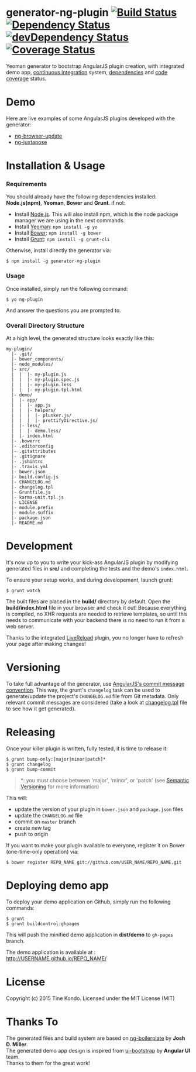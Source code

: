 generator-ng-plugin [![Build Status](https://travis-ci.org/tinesoft/generator-ng-plugin.svg)](https://travis-ci.org/tinesoft/generator-ng-plugin)[![Dependency Status](https://david-dm.org/tinesoft/generator-ng-plugin.svg)](https://david-dm.org/tinesoft/generator-ng-plugin)[![devDependency Status](https://david-dm.org/tinesoft/generator-ng-plugin/dev-status.svg)](https://david-dm.org/tinesoft/generator-ng-plugin#info=devDependencies)[![Coverage Status](https://coveralls.io/repos/tinesoft/generator-ng-plugin/badge.svg?branch=master&service=github)](https://coveralls.io/github/tinesoft/generator-ng-plugin?branch=master)
===========================================================================================================================================

Yeoman generator to bootstrap AngularJS plugin creation, with integrated demo app, [continuous integration](https://travis-ci.org) system, [dependencies](https://david-dm.org) and [code coverage](https://coveralls.io/) status.

# Demo

Here are live examples of some AngularJS plugins developed with the generator:

* [ng-browser-update](http://tinesoft.github.io/ng-browser-update)
* [ng-juxtapose](http://tinesoft.github.io/ng-juxtapose)


# Installation & Usage

### Requirements

You should already have the following dependencies installed: **Node.js(npm)**, **Yeoman**, **Bower** and **Grunt**. if not:

* Install [Node.js](http://nodejs.org/). This will also install npm, which is the node package manager we are using in the next commands.
* Install [Yeoman](http://yeoman.io): ```npm install -g yo```
* Install [Bower](http://bower.io): ```npm install -g bower```
* Install [Grunt](http://gruntjs.com): ```npm install -g grunt-cli```

Otherwise, install directly the generator via:

```
$ npm install -g generator-ng-plugin
```

### Usage

Once installed, simply run the following command:

```
$ yo ng-plugin
```

And answer the questions you are prompted to.

### Overall Directory Structure

At a high level, the generated structure looks exactly like this:

```
my-plugin/
  |- .git/
  |- bower_components/
  |- node_modules/
  |- src/
  |  |	|- my-plugin.js
  |  |	|- my-plugin.spec.js
  |  |	|- my-plugin.less
  |  |	|- my-plugin.tpl.html
  |- demo/
  |  |- app/
  |  |	|- app.js
  |  |	|- helpers/
  |  |	|  |- plunker.js/
  |  |	|  |- prettifyDirective.js/
  |  |- less/
  |  |	|- demo.less/
  |  |- index.html
  |- .bowerrc
  |- .editorconfig
  |- .gitattributes
  |- .gitignore
  |- .jshintrc
  |- .travis.yml
  |- bower.json
  |- build.config.js
  |- CHANGELOG.md
  |- changelog.tpl
  |- Gruntfile.js
  |- karma-unit.tpl.js
  |- LICENSE
  |- module.prefix
  |- module.suffix
  |- package.json
  |- README.md
```

# Development

It's now up to you to write your kick-ass AngularJS plugin by modifying generated files in **src/** and completing the tests and the demo's `index.html`.

To ensure your setup works, and during developement, launch grunt:
```
$ grunt watch
```

The built files are placed in the **build/** directory by default. Open the **build/index.html** file in your browser and check it out! Because everything is compiled, no XHR requests are needed to retrieve templates, so until this needs to communicate with your backend there is no need to run it from a web server.

Thanks to the integrated [LiveReload](http://livereload.com/) plugin, you no longer have to refresh your page after making changes! 

# Versioning

To take full advantage of the generator, use [AngularJS's commit message convention](https://github.com/angular/angular.js/blob/master/CONTRIBUTING.md#commit). This way, the grunt's `changelog` task can be used to generate/update the project's `CHANGELOG.md` file from Git metadata. Only relevant commit messages are considered (take a look at [changelog.tpl](https://github.com/tinesoft/generator-ng-plugin/tree/master/app/templates/changelog.tpl) file to see how it get generated).

# Releasing

Once your killer plugin is written, fully tested, it is time to release it:

```
$ grunt bump-only:[major|minor|patch]*
$ grunt changelog
$ grunt bump-commit
```
> *: you must choose between 'major', 'minor', or 'patch' (see [Semantic Versioning](http://semver.org) for more information)

This will:

- update the version of your plugin in `bower.json` and `package.json` files
- update the `CHANGELOG.md` file
- commit on `master` branch
- create new tag 
- push to origin

If you want to make your plugin available to everyone, register it on Bower (one-time-only operation) via:

```
$ bower register REPO_NAME git://github.com/USER_NAME/REPO_NAME.git
```

# Deploying demo app

To deploy your demo application on Github, simply run the following commands:

```
$ grunt
$ grunt buildcontrol:ghpages
```

This will push the minified demo application in **dist/demo** to `gh-pages` branch.

The demo application is available at : http://USERNAME.github.io/REPO_NAME/

# License

Copyright (c) 2015 Tine Kondo. Licensed under the MIT License (MIT)

# Thanks To

The generated files and build system are based on [ng-boilerplate](https://github.com/ngbp/ngbp) by **Josh D. Miller**.<br/>
The generated demo app design is inspired from [ui-bootstrap](https://angular-ui.github.io/bootstrap) by **Angular UI** team.<br/>
Thanks to them for the great work!